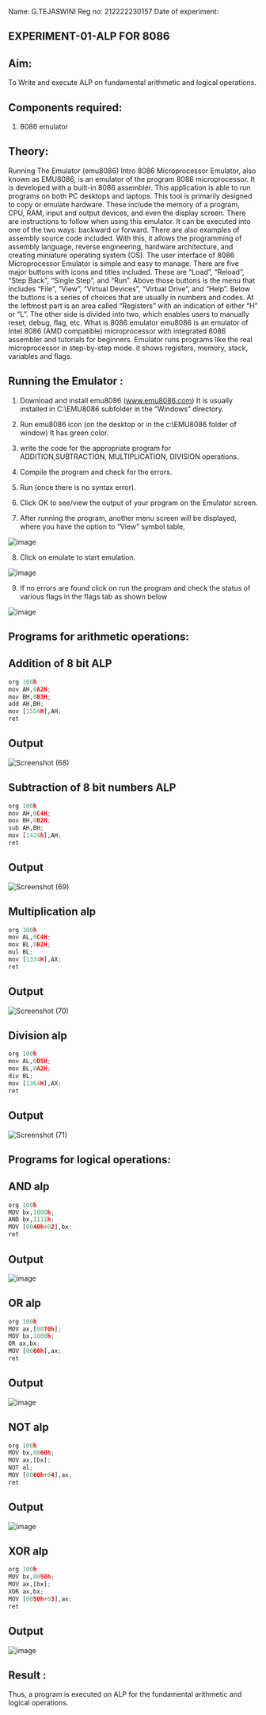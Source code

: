 
Name: G.TEJASWINI
Reg no: 212222230157
Date of experiment: 


## EXPERIMENT-01-ALP FOR 8086

## Aim: 
To Write and execute ALP on fundamental arithmetic and logical operations.

## Components required:

1. 8086  emulator 

## Theory:
Running The Emulator (emu8086) Intro 8086 Microprocessor Emulator, also known as EMU8086, is an emulator of the program 8086 microprocessor. It is developed with a built-in 8086 assembler. This application is able to run programs on both PC desktops and laptops. This tool is primarily designed to copy or emulate hardware. These include the memory of a program, CPU, RAM, input and output devices, and even the display screen. There are instructions to follow when using this emulator. It can be executed into one of the two ways: backward or forward. There are also examples of assembly source code included. With this, it allows the programming of assembly language, reverse engineering, hardware architecture, and creating miniature operating system (OS). The user interface of 8086 Microprocessor Emulator is simple and easy to manage. There are five major buttons with icons and titles included. These are “Load”, “Reload”, “Step Back”, “Single Step”, and “Run”. Above those buttons is the menu that includes “File”, “View”, “Virtual Devices”, “Virtual Drive”, and “Help”. Below the buttons is a series of choices that are usually in numbers and codes. At the leftmost part is an area called “Registers” with an indication of either “H” or “L”. The other side is divided into two, which enables users to manually reset, debug, flag, etc. What is 8086 emulator emu8086 is an emulator of Intel 8086 (AMD compatible) microprocessor with integrated 8086 assembler and tutorials for beginners. Emulator runs programs like the real microprocessor in step-by-step mode. it shows registers, memory, stack, variables and flags.


 ## Running the Emulator :
1.	Download and install emu8086 (www.emu8086.com) It is usually installed in C:\EMU8086 subfolder in the “Windows” directory.

2.	Run  emu8086 icon (on the desktop or in the c:\EMU8086 folder of window) It has green color.
 
3.	write the code for the appropriate program for ADDITION,SUBTRACTION, MULTIPLICATION,  DIVISION operations.

4.	Compile the program and check for the errors.
	 
5.	Run (once there is no syntax error).

6.	Click OK to see/view the output of your program on the Emulator screen. 

7.	After running the program, another menu screen will be displayed, where you have the option to “View” symbol table,	 

![image](https://user-images.githubusercontent.com/36288975/189273263-d65baae9-4b8f-4723-afb3-c0ffa4052b04.png)

8.	Click on emulate to start emulation.

![image](https://user-images.githubusercontent.com/36288975/189273273-9bb36ec1-e2e8-4892-8d35-37707332bfdc.png)


9.	If no errors are found click on run the program and check the status of various flags in the flags tab as shown below

 
![image](https://user-images.githubusercontent.com/36288975/189273277-113a2a33-4a40-4ff8-95a5-ecd3a1f504fe.png)


## Programs for arithmetic  operations:

## Addition  of 8 bit ALP 
```python
org 100h
mov AH,0A2H;
mov BH,0B3H;
add AH,BH;
mov [1554H],AH;
ret
```
## Output  
 ![Screenshot (68)](https://github.com/TejaswiniGugananthan/EXPERIMENT--01-ALP-FOR-8086/assets/121222763/b1951263-450f-416e-b206-1d5c31a9cbdf)


## Subtraction   of 8 bit numbers  ALP 
```python
org 100h
mov AH,0C4H;
mov BH,0B2H;
sub AH,BH;
mov [1424h],AH;
ret
```
## Output 
![Screenshot (69)](https://github.com/TejaswiniGugananthan/EXPERIMENT--01-ALP-FOR-8086/assets/121222763/e403dfea-817b-4671-ad17-b2ccb8d6aa0f)

## Multiplication alp 
```python
org 100h
mov AL,0C4H;
mov BL,0B2H;
mul BL;
mov [1334H],AX;
ret
```
## Output  
![Screenshot (70)](https://github.com/TejaswiniGugananthan/EXPERIMENT--01-ALP-FOR-8086/assets/121222763/a71b790e-9017-4482-b079-d9ee2b29ea3f)

## Division alp 
```python
org 100h
mov AL,0D5H;
mov BL,0A2H;
div BL;
mov [1364H],AX;
ret

```
## Output  
![Screenshot (71)](https://github.com/TejaswiniGugananthan/EXPERIMENT--01-ALP-FOR-8086/assets/121222763/262bc631-1a40-480e-bd5a-fb7537f20c79)


## Programs for logical operations:

## AND alp
```python
org 100h
MOV bx,1000h;
AND bx,1111h;
MOV [0040h+02],bx;
ret
```
## Output
![image](https://github.com/TejaswiniGugananthan/EXPERIMENT--01-ALP-FOR-8086/assets/121222763/0a80b5ce-507a-4b5b-be62-218a57583d94)

## OR alp
```python
org 100h
MOV ax,[0070h];
MOV bx,1000h;
OR ax,bx;
MOV [0060h],ax;
ret
```

## Output
![image](https://github.com/TejaswiniGugananthan/EXPERIMENT--01-ALP-FOR-8086/assets/121222763/007b4bf6-cdbd-4f28-98c7-1f991fdbc237)


## NOT alp
```python
org 100h
MOV bx,0060h;
MOV ax,[bx]; 
NOT al;
MOV [0060h+04],ax;
ret
```
## Output
![image](https://github.com/TejaswiniGugananthan/EXPERIMENT--01-ALP-FOR-8086/assets/121222763/438d5f7c-df4c-481c-b04c-e428e1576bb0)



## XOR alp
```python
org 100h
MOV bx,0050h;
MOV ax,[bx]; 
XOR ax,bx;
MOV [0050h+03],ax;
ret
```
## Output

![image](https://github.com/TejaswiniGugananthan/EXPERIMENT--01-ALP-FOR-8086/assets/121222763/99e4618c-7e45-41a8-a20d-cfaa95c67c35)


## Result :
Thus, a program is executed on ALP for the fundamental arithmetic and logical operations.








